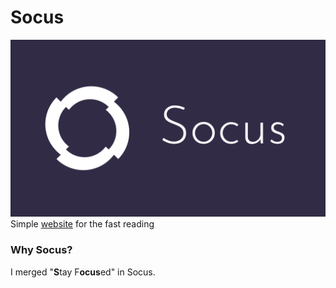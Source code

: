 # Socus
![Image](img/banner-white.png "socus banner")
Simple [website](https://socus.netlify.app/) for the fast reading

[//]: <> ()

### Why Socus?
I merged "**S**tay F**ocus**ed" in Socus.

